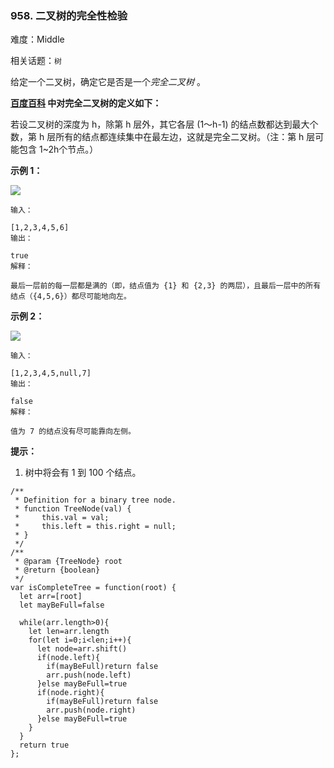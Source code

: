 ### 958. 二叉树的完全性检验

难度：Middle

相关话题：`树`

给定一个二叉树，确定它是否是一个*完全二叉树* 。



**[百度百科](https://baike.baidu.com/item/完全二叉树/7773232?fr=aladdin)
中对完全二叉树的定义如下：** 



若设二叉树的深度为 h，除第 h 层外，其它各层 (1～h-1) 的结点数都达到最大个数，第 h 层所有的结点都连续集中在最左边，这就是完全二叉树。（注：第 h 层可能包含 1~2h个节点。）







**示例 1：** 



![](https://assets.leetcode-cn.com/aliyun-lc-upload/uploads/2018/12/15/complete-binary-tree-1.png)






```
输入：

[1,2,3,4,5,6]
输出：

true
解释：

最后一层前的每一层都是满的（即，结点值为 {1} 和 {2,3} 的两层），且最后一层中的所有结点（{4,5,6}）都尽可能地向左。

```


**示例 2：** 



**![](https://assets.leetcode-cn.com/aliyun-lc-upload/uploads/2018/12/15/complete-binary-tree-2.png)** 





```
输入：

[1,2,3,4,5,null,7]
输出：

false
解释：

值为 7 的结点没有尽可能靠向左侧。

```






**提示：** 




1. 树中将会有 1 到 100 个结点。






```
/**
 * Definition for a binary tree node.
 * function TreeNode(val) {
 *     this.val = val;
 *     this.left = this.right = null;
 * }
 */
/**
 * @param {TreeNode} root
 * @return {boolean}
 */
var isCompleteTree = function(root) {
  let arr=[root]
  let mayBeFull=false
  
  while(arr.length>0){
    let len=arr.length
    for(let i=0;i<len;i++){
      let node=arr.shift()
      if(node.left){
        if(mayBeFull)return false
        arr.push(node.left)
      }else mayBeFull=true
      if(node.right){
        if(mayBeFull)return false
        arr.push(node.right)
      }else mayBeFull=true
    }
  }
  return true
};



```

